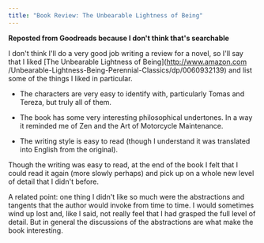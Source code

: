 ```yaml
---
title: "Book Review: The Unbearable Lightness of Being"
---
```

**Reposted from Goodreads because I don't think that's searchable**  
  
I don't think I'll do a very good job writing a review for a novel, so I'll
say that I liked [The Unbearable Lightness of Being](http://www.amazon.com
/Unbearable-Lightness-Being-Perennial-Classics/dp/0060932139) and list some of
the things I liked in particular.

  
- The characters are very easy to identify with, particularly Tomas and Tereza, but truly all of them.   
  
- The book has some very interesting philosophical undertones. In a way it reminded me of Zen and the Art of Motorcycle Maintenance.   
  
- The writing style is easy to read (though I understand it was translated into English from the original).   
  
Though the writing was easy to read, at the end of the book I felt that I
could read it again (more slowly perhaps) and pick up on a whole new level of
detail that I didn't before.

  
A related point: one thing I didn't like so much were the abstractions and
tangents that the author would invoke from time to time. I would sometimes
wind up lost and, like I said, not really feel that I had grasped the full
level of detail. But in general the discussions of the abstractions are what
make the book interesting.

